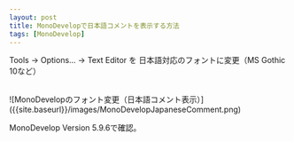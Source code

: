 ```yaml
---
layout: post
title: MonoDevelopで日本語コメントを表示する方法
tags: [MonoDevelop]
---
```


Tools -> Options... -> Text Editor を
日本語対応のフォントに変更（MS Gothic 10など）

<br>
![MonoDevelopのフォント変更（日本語コメント表示）]({{site.baseurl}}/images/MonoDevelopJapaneseComment.png)
<br>

MonoDevelop Version 5.9.6で確認。


